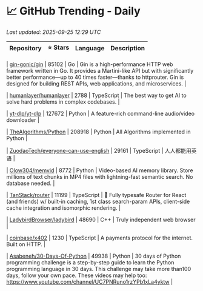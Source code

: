 # 📈 GitHub Trending - Daily

_Last updated: 2025-09-25 12:29 UTC_

| Repository | ⭐ Stars | Language | Description |
|------------|--------:|----------|-------------|

| [gin-gonic/gin](https://github.com/gin-gonic/gin) | 85102 | Go | Gin is a high-performance HTTP web framework written in Go. It provides a Martini-like API but with significantly better performance—up to 40 times faster—thanks to httprouter. Gin is designed for building REST APIs, web applications, and microservices. |

| [humanlayer/humanlayer](https://github.com/humanlayer/humanlayer) | 2788 | TypeScript | The best way to get AI to solve hard problems in complex codebases. |

| [yt-dlp/yt-dlp](https://github.com/yt-dlp/yt-dlp) | 127672 | Python | A feature-rich command-line audio/video downloader |

| [TheAlgorithms/Python](https://github.com/TheAlgorithms/Python) | 208918 | Python | All Algorithms implemented in Python |

| [ZuodaoTech/everyone-can-use-english](https://github.com/ZuodaoTech/everyone-can-use-english) | 29161 | TypeScript | 人人都能用英语 |

| [Olow304/memvid](https://github.com/Olow304/memvid) | 8772 | Python | Video-based AI memory library. Store millions of text chunks in MP4 files with lightning-fast semantic search. No database needed. |

| [TanStack/router](https://github.com/TanStack/router) | 11199 | TypeScript | 🤖 Fully typesafe Router for React (and friends) w/ built-in caching, 1st class search-param APIs, client-side cache integration and isomorphic rendering. |

| [LadybirdBrowser/ladybird](https://github.com/LadybirdBrowser/ladybird) | 48690 | C++ | Truly independent web browser |

| [coinbase/x402](https://github.com/coinbase/x402) | 1230 | TypeScript | A payments protocol for the internet. Built on HTTP. |

| [Asabeneh/30-Days-Of-Python](https://github.com/Asabeneh/30-Days-Of-Python) | 49938 | Python | 30 days of Python programming challenge is a step-by-step guide to learn the Python programming language in 30 days. This challenge may take more than100 days, follow your own pace. These videos may help too: https://www.youtube.com/channel/UC7PNRuno1rzYPb1xLa4yktw |
